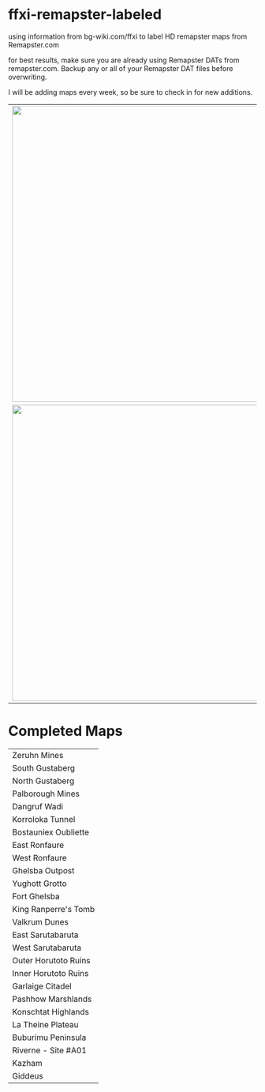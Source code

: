 # ffxi-remapster-labeled
using information from bg-wiki.com/ffxi to label HD remapster maps from Remapster.com

for best results, make sure you are already using Remapster DATs from remapster.com. 
Backup any or all of your Remapster DAT files before overwriting.
<p>
I will be adding maps every week, so be sure to check in for new additions.
</p>

<table>
<tr>
<td>
<img src="preview1.png" width="600"/>
</td>
</tr><tr>
<td>
<img src="preview2.png" width="600"/>
</td>
</tr>
</table>


<h1> Completed Maps </h1>


<table>
  <tr>
  <td>
    Zeruhn Mines
  </td>
  </tr>
  <tr>
  <td>
     South Gustaberg
  </td>
  </tr>
  <tr>
  <td>
    North Gustaberg
  </td>
  </tr>
  <tr>
  <td>
    Palborough Mines
  </td>
  </tr>
  <tr>
  <td>
    Dangruf Wadi
  </td>
  </tr>
  <tr>
  <td>
    Korroloka Tunnel
  </td>
  </tr>
  <tr>
  <td>
    Bostauniex Oubliette
  </td>
  </tr>
   <tr>
  <td>
    East Ronfaure
  </td>
  </tr>
  <tr>
  <td>
    West Ronfaure
  </td>
  </tr>
  <tr>
  <td>
    Ghelsba Outpost
  </td>
  </tr>
  <tr>
  <td>
    Yughott Grotto
  </td>
  </tr>
  <tr>
  <td>
    Fort Ghelsba
  </td>
  </tr>
  <tr>
  <td>
    King Ranperre's Tomb
  </td>
  </tr>
  <tr>
  <td>
    Valkrum Dunes
  </td>
  </tr>
  <tr>
  <td>
    East Sarutabaruta
  </td>
  </tr>
  <tr>
  <td>
    West Sarutabaruta
  </td>
  </tr>
  <tr>
  <td>
    Outer Horutoto Ruins
  </td>
  </tr>
  <tr>
  <td>
    Inner Horutoto Ruins
  </td>
  </tr>
  <tr>
  <td>
    Garlaige Citadel
  </td>
  </tr>
  <tr>
  <td>
    Pashhow Marshlands
  </td>
  </tr>
  <tr>
  <td>
    Konschtat Highlands
  </td>
  </tr>
  <tr>
  <td>
    La Theine Plateau
  </td>
  </tr>
  <tr>
  <td>
    Buburimu Peninsula
  </td>
  </tr>
  <tr>
  <td>
    Riverne - Site #A01
  </td>
  </tr>
  <tr>
  <td>
    Kazham
  </td>
  </tr>
  <tr>
  <td>
    Giddeus
  </td>
  </tr>
  


</table>
